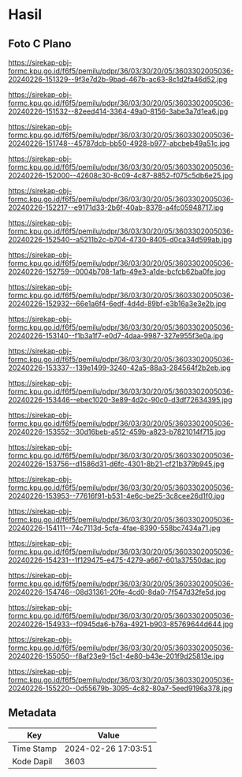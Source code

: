 # Hasil

## Foto C Plano

https://sirekap-obj-formc.kpu.go.id/f6f5/pemilu/pdpr/36/03/30/20/05/3603302005036-20240226-151329--9f3e7d2b-9bad-467b-ac63-8c1d2fa46d52.jpg

https://sirekap-obj-formc.kpu.go.id/f6f5/pemilu/pdpr/36/03/30/20/05/3603302005036-20240226-151532--82eed414-3364-49a0-8156-3abe3a7d1ea6.jpg

https://sirekap-obj-formc.kpu.go.id/f6f5/pemilu/pdpr/36/03/30/20/05/3603302005036-20240226-151748--45787dcb-bb50-4928-b977-abcbeb49a51c.jpg

https://sirekap-obj-formc.kpu.go.id/f6f5/pemilu/pdpr/36/03/30/20/05/3603302005036-20240226-152000--42608c30-8c09-4c87-8852-f075c5db6e25.jpg

https://sirekap-obj-formc.kpu.go.id/f6f5/pemilu/pdpr/36/03/30/20/05/3603302005036-20240226-152217--e9171d33-2b6f-40ab-8378-a4fc05948717.jpg

https://sirekap-obj-formc.kpu.go.id/f6f5/pemilu/pdpr/36/03/30/20/05/3603302005036-20240226-152540--a5211b2c-b704-4730-8405-d0ca34d599ab.jpg

https://sirekap-obj-formc.kpu.go.id/f6f5/pemilu/pdpr/36/03/30/20/05/3603302005036-20240226-152759--0004b708-1afb-49e3-a1de-bcfcb62ba0fe.jpg

https://sirekap-obj-formc.kpu.go.id/f6f5/pemilu/pdpr/36/03/30/20/05/3603302005036-20240226-152932--66e1a6f4-6edf-4d4d-89bf-e3b16a3e3e2b.jpg

https://sirekap-obj-formc.kpu.go.id/f6f5/pemilu/pdpr/36/03/30/20/05/3603302005036-20240226-153140--f1b3a1f7-e0d7-4daa-9987-327e955f3e0a.jpg

https://sirekap-obj-formc.kpu.go.id/f6f5/pemilu/pdpr/36/03/30/20/05/3603302005036-20240226-153337--139e1499-3240-42a5-88a3-284564f2b2eb.jpg

https://sirekap-obj-formc.kpu.go.id/f6f5/pemilu/pdpr/36/03/30/20/05/3603302005036-20240226-153446--ebec1020-3e89-4d2c-90c0-d3df72634395.jpg

https://sirekap-obj-formc.kpu.go.id/f6f5/pemilu/pdpr/36/03/30/20/05/3603302005036-20240226-153552--30d16beb-a512-459b-a823-b7821014f715.jpg

https://sirekap-obj-formc.kpu.go.id/f6f5/pemilu/pdpr/36/03/30/20/05/3603302005036-20240226-153756--d1586d31-d6fc-4301-8b21-cf21b379b945.jpg

https://sirekap-obj-formc.kpu.go.id/f6f5/pemilu/pdpr/36/03/30/20/05/3603302005036-20240226-153953--77616f91-b531-4e6c-be25-3c8cee26d1f0.jpg

https://sirekap-obj-formc.kpu.go.id/f6f5/pemilu/pdpr/36/03/30/20/05/3603302005036-20240226-154111--74c7113d-5cfa-4fae-8390-558bc7434a71.jpg

https://sirekap-obj-formc.kpu.go.id/f6f5/pemilu/pdpr/36/03/30/20/05/3603302005036-20240226-154231--1f129475-e475-4279-a667-601a37550dac.jpg

https://sirekap-obj-formc.kpu.go.id/f6f5/pemilu/pdpr/36/03/30/20/05/3603302005036-20240226-154746--08d31361-20fe-4cd0-8da0-7f547d32fe5d.jpg

https://sirekap-obj-formc.kpu.go.id/f6f5/pemilu/pdpr/36/03/30/20/05/3603302005036-20240226-154933--f0945da6-b76a-4921-b903-85769644d644.jpg

https://sirekap-obj-formc.kpu.go.id/f6f5/pemilu/pdpr/36/03/30/20/05/3603302005036-20240226-155050--f8af23e9-15c1-4e80-b43e-201f9d25813e.jpg

https://sirekap-obj-formc.kpu.go.id/f6f5/pemilu/pdpr/36/03/30/20/05/3603302005036-20240226-155220--0d55679b-3095-4c82-80a7-5eed9196a378.jpg


## Metadata

| Key        | Value               |
| ---------- | ------------------- |
| Time Stamp | 2024-02-26 17:03:51 |
| Kode Dapil | 3603                |



